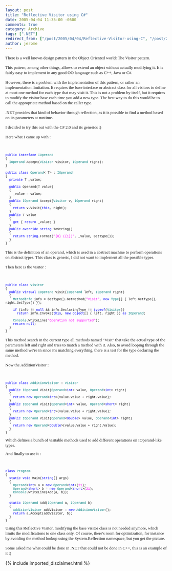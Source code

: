```yaml
---
layout: post
title: "Reflective Visitor using C#"
date: 2005-04-04 11:35:00 -0500
comments: true
category: Archive
tags: [".NET"]
redirect_from: ["/post/2005/04/04/Reflective-Visitor-using-C", "/post/2005/04/04/reflective-visitor-using-c"]
author: jerome
---
```

<!-- more -->
<p>
<font face="Tahoma" size="2">There is a well known design pattern in the Object Oriented world: The Visitor pattern.</font>
</p>
<p>
<font face="Tahoma" size="2">This pattern, among other things, allows to extend&nbsp;an object without actually modifying it. It is fairly easy to implement in any good OO language such as C++, Java or C#. </font>
</p>
<p>
<font face="Tahoma" size="2">However, there is a problem with the implementation of this pattern, or rather an implementation limitation. It requires&nbsp;the base interface or abstract class for all visitors to define at most one method for each type that may visit it. This is not a problem by itself, but it requires to modify the visitor base each time you add a new type. The best way to do this would be to call the appropriate method based on the caller type.</font>
</p>
<p>
<font face="Tahoma" size="2">.NET provides that kind of behavior through reflection, as it is possible to find a method based on its parameters at runtime.</font>
</p>
<p>
<font face="Tahoma" size="2">I decided to try this out with the C# 2.0 and its generics :)</font>
</p>
<p>
<font face="Tahoma" size="2">Here what I came up with :</font>
</p>
<font size="2">
<p>
&nbsp;
</p>
</font><font face="Courier New"><font size="1"><font color="#0000ff">public</font> <font color="#0000ff">interface</font> </font><font size="1" color="#008080">IOperand<br />
</font></font><font size="1"><font face="Courier New">{<br />
&nbsp; </font><font face="Courier New"><font color="#008080">IOperand</font> Accept(<font color="#008080">Visitor</font> visitor, <font color="#008080">IOperand</font></font></font><font size="1"><font face="Courier New"> right);<br />
</font><font face="Courier New">}<br />
<br />
</font></font><font face="Courier New"><font size="1"><font color="#0000ff">public</font> <font color="#0000ff">class</font> <font color="#008080">Operand</font><font color="#000000">&lt; T&gt;</font>&nbsp;: </font></font><font face="Courier New" size="1" color="#008080">IOperand<br />
</font><font face="Courier New"><font size="1">{<br />
&nbsp; <font color="#0000ff">private</font></font></font><font face="Courier New"><font size="1"> T _value;<br />
<br />
<font color="#0000ff">&nbsp; public</font></font></font><font face="Courier New" size="1"> Operand(T value)<br />
&nbsp; </font><font face="Courier New" size="1">{<br />
&nbsp;&nbsp;&nbsp; </font><font face="Courier New" size="1">_value = value;<br />
&nbsp; </font><font face="Courier New"><font size="1">}<br />
&nbsp; <font color="#0000ff">public</font> <font color="#008080">IOperand</font> Accept(<font color="#008080">Visitor</font> v, <font color="#008080">IOperand</font></font></font><font face="Courier New" size="1"> right)<br />
&nbsp; </font><font face="Courier New"><font size="1">{<br />
&nbsp;&nbsp;&nbsp; <font color="#0000ff">return</font> v.Visit(<font color="#0000ff">this</font></font></font><font face="Courier New" size="1">, right);<br />
&nbsp; }<br />
</font><font face="Courier New" size="1" color="#0000ff">&nbsp; public</font><font face="Courier New" size="1"> T Value<br />
</font><font face="Courier New"><font size="1">&nbsp; {<br />
<font color="#0000ff">&nbsp;&nbsp;&nbsp; get</font> { <font color="#0000ff">return</font></font></font><font face="Courier New" size="1"> _value; }<br />
&nbsp; </font><font face="Courier New" size="1">}<br />
&nbsp;&nbsp;<font color="#0000ff">public</font> <font color="#0000ff">override</font> <font color="#0000ff">string</font> ToString()<br />
&nbsp; {<br />
&nbsp;&nbsp;&nbsp; <font color="#0000ff">return</font> <font color="#0000ff">string</font>.Format(<font color="#ff00ff">&quot;{0} ({1})&quot;</font>, _value, GetType());<br />
&nbsp; }<br />
}</font> 
<p>
<font face="Tahoma" size="2">This is the definition of an operand, which is used in a abstract machine to perform operations on abstract types. This class is generic, I did not want to implement all the possible types.</font>
</p>
<p>
<font face="Tahoma" size="2">Then here is the visitor :</font>
</p>
<font size="2">
<p>
&nbsp;
</p>
</font><font face="Courier New"><font size="1"><font color="#0000ff">public</font> <font color="#0000ff">class</font> <font color="#008080">Visitor<br />
</font></font></font><font face="Courier New" size="1">{<br />
&nbsp; </font><font size="1"><font face="Courier New"><font color="#0000ff">public</font> <font color="#0000ff">virtual</font> <font color="#008080">IOperand</font> Visit(<font color="#008080">IOperand</font> left, <font color="#008080">IOperand</font></font><font face="Courier New"> right)<br />
&nbsp; </font></font><font face="Courier New" size="1">{<br />
&nbsp;&nbsp;&nbsp; </font><font size="1"><font face="Courier New"><font color="#008080">MethodInfo</font> info = GetType().GetMethod(<font color="#ff00ff">&quot;Visit&quot;</font>, <font color="#0000ff">new</font> <font color="#008080">Type</font></font><font face="Courier New">[] { left.GetType(), right.GetType() });<br />
&nbsp;&nbsp;&nbsp; <br />
&nbsp;&nbsp;&nbsp; </font></font><font size="1"><font face="Courier New"><font color="#0000ff">if</font> (info != <font color="#0000ff">null</font> &amp;&amp; info.DeclaringType != <font color="#0000ff">typeof</font>(<font color="#008080">Visitor</font></font><font face="Courier New">))<br />
&nbsp;&nbsp;&nbsp;&nbsp;&nbsp; </font></font><font size="1"><font face="Courier New"><font color="#0000ff">return</font> info.Invoke(<font color="#0000ff">this</font>, <font color="#0000ff">new</font> <font color="#0000ff">object</font>[] { left, right }) <font color="#0000ff">as</font> <font color="#008080">IOperand</font></font><font face="Courier New">;<br />
<br />
&nbsp;&nbsp;&nbsp;&nbsp;</font></font><font size="1"><font face="Courier New"><font color="#008080">Console</font>.WriteLine(<font color="#ff00ff">&quot;Operation not supported&quot;</font></font><font face="Courier New">);<br />
&nbsp;&nbsp;&nbsp; </font></font><font size="1"><font face="Courier New"><font color="#0000ff">return</font> <font color="#0000ff">null</font></font><font face="Courier New">;<br />
&nbsp;&nbsp;</font></font><font face="Courier New" size="1">}<br />
</font><font face="Courier New" size="1">}</font> 
<p>
<font face="Tahoma" size="2">This method search in the current type all methods named &quot;Visit&quot; that take the actual type of the parameters left and right and tries to match a method with it. Also, to avoid looping through the same method we&#39;re in since it&#39;s matching everything, there is a test for the type declaring the method.</font>
</p>
<p>
<font face="Tahoma" size="2">Now the AdditionVisitor :</font>
</p>
<font size="2">
<p>
&nbsp;
</p>
</font><font face="Courier New"><font size="1"><font color="#0000ff">public</font> <font color="#0000ff">class</font> <font color="#008080">AdditionVisitor</font> : <font color="#008080">Visitor<br />
</font></font></font><font face="Courier New" size="1">{<br />
</font><font size="1"><font face="Courier New"><font color="#0000ff">&nbsp; public</font> <font color="#008080">IOperand</font> Visit(<font color="#008080">Operand</font>&lt;<font color="#0000ff">int</font>&gt; value, <font color="#008080">Operand</font>&lt;<font color="#0000ff">int</font><font face="Courier New">&gt; right)<br />
</font><font face="Courier New" size="1">&nbsp; {<br />
</font><font size="1"><font face="Courier New"><font color="#0000ff">&nbsp;&nbsp;&nbsp; return</font> <font color="#0000ff">new</font> <font color="#008080">Operand</font>&lt;<font color="#0000ff">int</font></font><font face="Courier New">&gt;(value.Value + right.Value);<br />
</font><font face="Courier New" size="1">&nbsp; }<br />
</font><font size="1"><font face="Courier New"><font color="#0000ff">&nbsp; public</font> <font color="#008080">IOperand</font> Visit(<font color="#008080">Operand</font>&lt;<font color="#0000ff">int</font>&gt; value, <font color="#008080">Operand</font>&lt;<font color="#0000ff">short</font><font face="Courier New">&gt; right)<br />
</font><font face="Courier New" size="1">&nbsp; {<br />
</font><font size="1"><font face="Courier New"><font color="#0000ff">&nbsp;&nbsp;&nbsp; return</font> <font color="#0000ff">new</font> <font color="#008080">Operand</font>&lt;<font color="#0000ff">int</font></font><font face="Courier New">&gt;(value.Value + right.Value);<br />
</font><font face="Courier New" size="1">&nbsp; }<br />
</font><font size="1"><font face="Courier New"><font color="#0000ff">&nbsp; public</font> <font color="#008080">IOperand</font> Visit(<font color="#008080">Operand</font>&lt;<font color="#0000ff">double</font>&gt; value, <font color="#008080">Operand</font>&lt;<font color="#0000ff">int</font><font face="Courier New">&gt; right)<br />
</font><font face="Courier New" size="1">&nbsp; {<br />
</font><font size="1"><font face="Courier New"><font color="#0000ff">&nbsp;&nbsp;&nbsp; return</font> <font color="#0000ff">new</font> <font color="#008080">Operand</font>&lt;<font color="#0000ff">double</font></font><font face="Courier New">&gt;(value.Value + right.Value);<br />
</font><font face="Courier New" size="1">&nbsp;&nbsp;}<br />
</font><font face="Courier New" size="1">}</font> 
<p>
<font face="Courier New" size="1"><font face="Tahoma" size="2">Which defines a bunch of visitable methods used to add different&nbsp;operations on IOperand-like types.</font></font>
</p>
<p>
<font face="Tahoma" size="2">And finally to use it :</font>
</p>
<font size="2">
<p>
&nbsp;
</p>
</font><font size="1"><font face="Courier New"><font color="#0000ff">class</font> <font color="#008080">Program<br />
</font></font></font><font face="Courier New" size="1">{<br />
</font><font size="1"><font face="Courier New"><font color="#0000ff">&nbsp; static</font> <font color="#0000ff">void</font> Main(<font color="#0000ff">string</font>[] args)<br />
</font></font><font face="Courier New" size="1">&nbsp; {<br />
</font><font size="1"><font face="Courier New"><font color="#008080">&nbsp;&nbsp;&nbsp; Operand</font>&lt;<font color="#0000ff">int</font>&gt; a = <font color="#0000ff">new</font> <font color="#008080">Operand</font>&lt;<font color="#0000ff">int</font>&gt;(<font color="#ff00ff">21</font>);<br />
<font size="1"><font face="Courier New"><font color="#008080">&nbsp;&nbsp;&nbsp; Operand</font>&lt;<font color="#0000ff">short</font>&gt; b = <font color="#0000ff">new</font> <font color="#008080">Operand</font>&lt;<font color="#0000ff">short</font>&gt;(<font color="#ff00ff">21</font>);<br />
<font size="1"><font face="Courier New"><font color="#008080">&nbsp;&nbsp;&nbsp; Console</font>.WriteLine(Add(a, b));<br />
</font></font><font face="Courier New" size="1">&nbsp; }<br />
<br />
&nbsp; </font><font size="1"><font face="Courier New"><font color="#0000ff">static</font> <font color="#008080">IOperand</font> Add(<font color="#008080">IOperand</font> a, <font color="#008080">IOperand</font> b)<br />
&nbsp; </font></font><font face="Courier New" size="1">{<br />
&nbsp;&nbsp;&nbsp; </font><font size="1"><font face="Courier New"><font color="#008080">AdditionVisitor</font> addVisitor = <font color="#0000ff">new</font> <font color="#008080">AdditionVisitor</font>();<br />
&nbsp;&nbsp;&nbsp; </font></font><font size="1"><font face="Courier New"><font color="#0000ff">return</font> a.Accept(addVisitor, b);<br />
&nbsp; </font></font><font face="Courier New" size="1">}<br />
</font><font face="Courier New" size="1">}</font><font size="2"></font> 
<p>
<font face="Tahoma" size="2">Using this Reflective Visitor, modifying the base visitor class is not needed anymore, which limits the modifications to one class only. Of course, there&#39;s room for optimization, for instance by avoiding the method lookup using the System.Reflection namespace, but you get the picture.</font>
</p>
</font></font></font></font></font></font></font></font></font></font></font></font></font>
<p>
<font face="Tahoma" size="2">Some asked me what could be done in .NET that could not be done in C++, this is an example of it :)</font>
</p>

{% include imported_disclaimer.html %}
